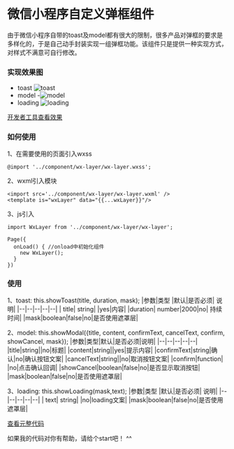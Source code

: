 # 微信小程序自定义弹框组件

  由于微信小程序自带的toast及model都有很大的限制，很多产品对弹框的要求是多样化的，于是自己动手封装实现一组弹框功能。该组件只是提供一种实现方式，对样式不满意可自行修改。

### 实现效果图
- toast
![toast](https://img-blog.csdnimg.cn/20190415115720759.png?x-oss-process=image/watermark,type_ZmFuZ3poZW5naGVpdGk,shadow_10,text_aHR0cHM6Ly9ibG9nLmNzZG4ubmV0L3UwMTQ2NDMzNTE=,size_16,color_FFFFFF,t_70)
- model
-![model](https://img-blog.csdnimg.cn/20190415115819962.png?x-oss-process=image/watermark,type_ZmFuZ3poZW5naGVpdGk,shadow_10,text_aHR0cHM6Ly9ibG9nLmNzZG4ubmV0L3UwMTQ2NDMzNTE=,size_16,color_FFFFFF,t_70)
- loading
 ![loading](https://img-blog.csdnimg.cn/20190415115857597.png?x-oss-process=image/watermark,type_ZmFuZ3poZW5naGVpdGk,shadow_10,text_aHR0cHM6Ly9ibG9nLmNzZG4ubmV0L3UwMTQ2NDMzNTE=,size_16,color_FFFFFF,t_70)
 
[开发者工具查看效果](https://developers.weixin.qq.com/s/iJ0gCEmD7A7a) 

### 如何使用
1、在需要使用的页面引入wxss
```
@import '../component/wx-layer/wx-layer.wxss';
```
2、wxml引入模块
```
<import src='../component/wx-layer/wx-layer.wxml' />
<template is="wxLayer" data="{{...wxLayer}}"/>
```
3、js引入
```
import WxLayer from '../component/wx-layer/wx-layer';

Page({
  onLoad() { //onload中初始化组件
    new WxLayer();
  }
})
```

### 使用
1、toast: this.showToast(title, duration, mask);
|参数|类型  |默认|是否必须| 说明|
|--|--|--|--|--|
| title| string| |yes|内容|
|duration| number|2000|no| 持续时间|
|mask|boolean|false|no|是否使用遮罩层|

2、model: this.showModal({title, content, confirmText, cancelText, confirm, showCancel, mask});
|参数|类型|默认|是否必须|说明|
|--|--|--|--|--|
|title|string||no|标题|
|content|string||yes|提示内容|
|confirmText|string|确认|no|确认按钮文案|
|cancelText|string||no|取消按钮文案|
|confirm|function| |no|点击确认回调|
|showCancel|boolean|false|no|是否显示取消按钮|
|mask|boolean|false|no|是否使用遮罩层|

3、loading: this.showLoading(mask,text);
|参数|类型  |默认|是否必须| 说明|
|--|--|--|--|--|
| text| string| |no|loading文案|
|mask|boolean|false|no|是否使用遮罩层|


[查看元整代码](https://github.com/mydickk/wx-layer)

如果我的代码对你有帮助，请给个start吧！ ^^

